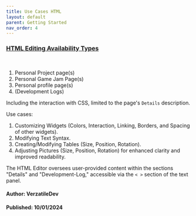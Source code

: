 ```yaml
---
title: Use Cases HTML
layout: default
parent: Getting Started
nav_order: 4
---
```


### <ins>HTML Editing Availability Types</ins>

<br>

1. Personal Project page(s)
2. Personal Game Jam Page(s)
3. Personal profile page(s)
4. (Development Logs)

Including the interaction with CSS, limited to the page's `Details` description.


Use cases:

1. Customizing Widgets (Colors, Interaction, Linking, Borders, and Spacing of other widgets).
2. Modifying Text Syntax.
3. Creating/Modifying Tables (Size, Position, Rotation).
4. Adjusting Pictures (Size, Position, Rotation) for enhanced clarity and improved readability.

The HTML Editor oversees user-provided content within the sections "Details" and "Development-Log," accessible via the `< >` section of the text panel. 


#### Author: VerzatileDev
#### Published: 10/01/2024